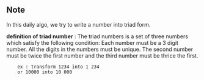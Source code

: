 ## Note 

In this daily algo, we try to write a number into triad form.

**definition of triad number** : The triad numbers is a set of three numbers which satisfy the following condition: Each number must be a 3 digit number. All the digits in the numbers must be unique. The second number must be twice the first number and the third number must be thrice the first.

```
    ex : transform 1234 into 1 234
    or 10000 into 10 000
```